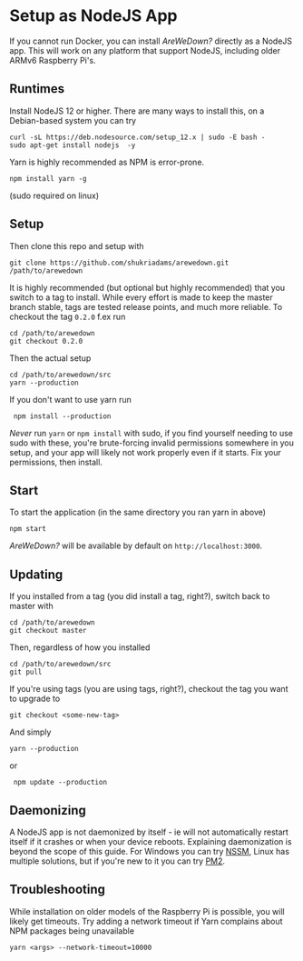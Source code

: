 # Setup as NodeJS App

If you cannot run Docker, you can install *AreWeDown?* directly as a NodeJS app. This will work on any platform that support NodeJS, including older ARMv6 Raspberry Pi's.

## Runtimes

Install NodeJS 12 or higher. There are many ways to install this, on a Debian-based system you can try

    curl -sL https://deb.nodesource.com/setup_12.x | sudo -E bash -
    sudo apt-get install nodejs  -y

Yarn is highly recommended as NPM is error-prone.

    npm install yarn -g

(sudo required on linux)

## Setup

Then clone this repo and setup with

    git clone https://github.com/shukriadams/arewedown.git /path/to/arewedown

It is highly recommended (but optional but highly recommended) that you switch to a tag to install. While every effort is made to keep the master branch stable, tags are tested release points, and much more reliable. To checkout the tag `0.2.0` f.ex run 

    cd /path/to/arewedown
    git checkout 0.2.0

Then the actual setup

    cd /path/to/arewedown/src
    yarn --production 
    
If you don't want to use yarn run

     npm install --production

_Never_ run `yarn` or `npm install` with sudo, if you find yourself needing to use sudo with these, you're brute-forcing invalid permissions somewhere in you setup, and your app will likely not work properly even if it starts. Fix your permissions, then install.

## Start

To start the application (in the same directory you ran yarn in above)

    npm start

*AreWeDown?* will be available by default on `http://localhost:3000`.

## Updating

If you installed from a tag (you did install a tag, right?), switch back to master with

    cd /path/to/arewedown
    git checkout master

Then, regardless of how you installed  

    cd /path/to/arewedown/src
    git pull

If you're using tags (you are using tags, right?), checkout the tag you want to upgrade to

    git checkout <some-new-tag>

And simply

    yarn --production 

or

     npm update --production

## Daemonizing

A NodeJS app is not daemonized by itself - ie will not automatically restart itself if it crashes or when your device reboots. Explaining daemonization is beyond the scope of this guide. For Windows you can try [NSSM](https://nssm.cc/), Linux has multiple solutions, but if you're new to it you can try [PM2](https://pm2.keymetrics.io/).

## Troubleshooting

While installation on older models of the Raspberry Pi is possible, you will likely get timeouts. Try adding a network timeout if Yarn complains about NPM packages being unavailable

    yarn <args> --network-timeout=10000
